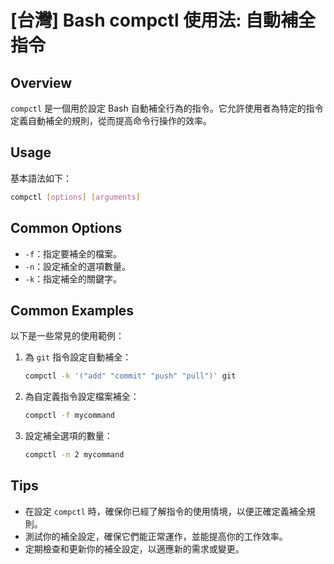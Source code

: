 # [台灣] Bash compctl 使用法: 自動補全指令

## Overview
`compctl` 是一個用於設定 Bash 自動補全行為的指令。它允許使用者為特定的指令定義自動補全的規則，從而提高命令行操作的效率。

## Usage
基本語法如下：
```bash
compctl [options] [arguments]
```

## Common Options
- `-f`：指定要補全的檔案。
- `-n`：設定補全的選項數量。
- `-k`：指定補全的關鍵字。

## Common Examples
以下是一些常見的使用範例：

1. 為 `git` 指令設定自動補全：
   ```bash
   compctl -k '("add" "commit" "push" "pull")' git
   ```

2. 為自定義指令設定檔案補全：
   ```bash
   compctl -f mycommand
   ```

3. 設定補全選項的數量：
   ```bash
   compctl -n 2 mycommand
   ```

## Tips
- 在設定 `compctl` 時，確保你已經了解指令的使用情境，以便正確定義補全規則。
- 測試你的補全設定，確保它們能正常運作，並能提高你的工作效率。
- 定期檢查和更新你的補全設定，以適應新的需求或變更。